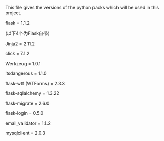This file gives the versions of the python packs which will be used in this project.

flask = 1.1.2

(以下4个为Flask自带)

Jinja2 = 2.11.2

click = 7.1.2

Werkzeug = 1.0.1

itsdangerous = 1.1.0

flask-wtf (WTForms) = 2.3.3

flask-sqlalchemy = 1.3.22

flask-migrate = 2.6.0

flask-login = 0.5.0

email_validator = 1.1.2

mysqlclient = 2.0.3
